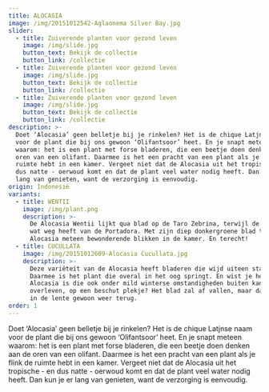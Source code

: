 ```yaml
---
title: ALOCASIA
image: /img/20151012542-Aglaonema Silver Bay.jpg
slider:
  - title: Zuiverende planten voor gezond leven
    image: /img/slide.jpg
    button_text: Bekijk de collectie
    button_link: /collectie
  - title: Zuiverende planten voor gezond leven
    image: /img/slide.jpg
    button_text: Bekijk de collectie
    button_link: /collectie
  - title: Zuiverende planten voor gezond leven
    image: /img/slide.jpg
    button_text: Bekijk de collectie
    button_link: /collectie
description: >-
  Doet ‘Alocasia’ geen belletje bij je rinkelen? Het is de chique Latjnse naam
  voor de plant die bij ons gewoon ‘Olifantsoor’ heet. En je snapt meteen
  waarom: het is een plant met forse bladeren, die een beetje doen denken aan de
  oren van een olifant. Daarmee is het een pracht van een plant als je flink de
  ruimte hebt in een kamer. Vergeet niet dat de Alocasia uit het tropische - en
  dus natte - oerwoud komt en dat de plant veel water nodig heeft. Dan kun je er
  lang van genieten, want de verzorging is eenvoudig.
origin: Indonesië
variants:
  - title: WENTII
    image: /img/plant.png
    description: >-
      De Alocasia Wentii lijkt qua blad op de Taro Zebrina, terwijl de stam weer
      wat weg heeft van de Portadora. Met zijn diep donkergroene blad trekt deze
      Alocasia meteen bewonderende blikken in de kamer. En terecht!
  - title: CUCULLATA
    image: /img/20151012609-Alocasia Cucullata.jpg
    description: >-
      Deze variëteit van de Alocasia heeft bladeren die wijd uiteen staan.
      Daarmee is het plant die overal in het oog springt. En wist je het een
      Alocasia is die ook onder mild winterse omstandigheden buiten kan
      overleven, op een beschut plekje? Het blad zal af vallen, maar dat keert
      in de lente gewoon weer terug.
order: 1
---
```



Doet ‘Alocasia’ geen belletje bij je rinkelen? Het is de chique Latjnse naam voor de plant die bij ons gewoon ‘Olifantsoor’ heet. En je snapt meteen waarom: het is een plant met forse bladeren, die een beetje doen denken aan de oren van een olifant. Daarmee is het een pracht van een plant als je flink de ruimte hebt in een kamer. Vergeet niet dat de Alocasia uit het tropische - en dus natte - oerwoud komt en dat de plant veel water nodig heeft. Dan kun je er lang van genieten, want de verzorging is eenvoudig.